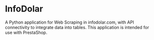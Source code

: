 # InfoDolar
A Python application for Web Scraping in infodolar.com, with API connectivity to integrate data into tables. This application is intended for use with PrestaShop.
